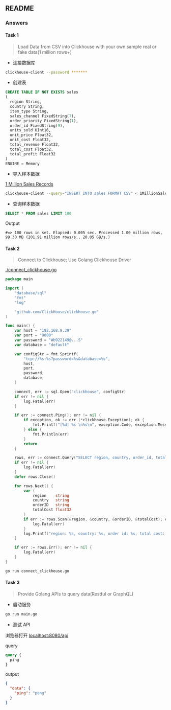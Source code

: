 ## README

### Answers

#### Task 1

> Load Data from CSV into Clickhouse with your own sample real or fake data(1 million rows+)

- 连接数据库

```sh
clickhouse-client --password *******
```

- 创建表

```SQL
CREATE TABLE IF NOT EXISTS sales
(
  region String,
  country String,
  item_type String,
  sales_channel FixedString(7),
  order_priority FixedString(1),
  order_id FixedString(9),
  units_sold UInt16,
  unit_price Float32,
  unit_cost Float32,
  total_revenue Float32,
  total_cost Float32,
  total_profit Float32
)
ENGINE = Memory
```

- 导入样本数据

[1 Million Sales Records](./1MillionSalesRecords.csv)

```sh
clickhouse-client --query="INSERT INTO sales FORMAT CSV" < 1MillionSalesRecords.csv --password ******
```

- 查询样本数据

```SQL
SELECT * FROM sales LIMIT 100
```

Output

```
#=> 100 rows in set. Elapsed: 0.005 sec. Processed 1.00 million rows, 99.30 MB (201.91 million rows/s., 20.05 GB/s.)
```

#### Task 2

> Connect to Clickhouse; Use Golang Clickhouse Driver

[./connect_clickhouse.go](./connect_clickhouse.go)

```go
package main

import (
	"database/sql"
	"fmt"
	"log"

	"github.com/ClickHouse/clickhouse-go"
)

func main() {
	var host = "192.168.9.39"
	var port = "9000"
	var password = "Wb922149@...S"
	var database = "default"

	var configStr = fmt.Sprintf(
		"tcp://%s:%s?password=%s&database=%s",
		host,
		port,
		password,
		database,
	)

	connect, err := sql.Open("clickhouse", configStr)
	if err != nil {
		log.Fatal(err)
	}

	if err := connect.Ping(); err != nil {
		if exception, ok := err.(*clickhouse.Exception); ok {
			fmt.Printf("[%d] %s \n%s\n", exception.Code, exception.Message, exception.StackTrace)
		} else {
			fmt.Println(err)
		}
		return
	}

	rows, err := connect.Query("SELECT region, country, order_id, total_cost FROM sales LIMIT 10")
	if err != nil {
		log.Fatal(err)
	}
	defer rows.Close()

	for rows.Next() {
		var (
			region    string
			country   string
			orderID   string
			totalCost float32
		)
		if err := rows.Scan(&region, &country, &orderID, &totalCost); err != nil {
			log.Fatal(err)
		}
		log.Printf("region: %s, country: %s, order id: %s, total cost: %v", region, country, orderID, totalCost)
	}

	if err := rows.Err(); err != nil {
		log.Fatal(err)
	}
}

```

```sh
go run connect_clickhouse.go
```

#### Task 3

> Provide Golang APIs to query data(Restful or GraphQL)

- 启动服务

```sh
go run main.go
```

- 测试 API

浏览器打开 [localhost:8080/api](http://localhost:8080/api)

query

```graphql
query {
  ping
}
```

output

```json
{
  "data": {
    "ping": "pong"
  }
}
```
